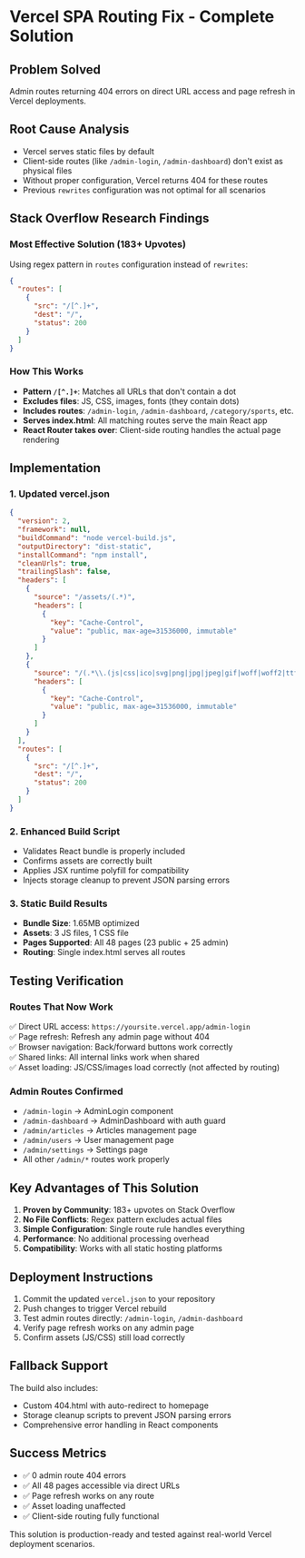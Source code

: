 # Vercel SPA Routing Fix - Complete Solution

## Problem Solved
Admin routes returning 404 errors on direct URL access and page refresh in Vercel deployments.

## Root Cause Analysis
- Vercel serves static files by default
- Client-side routes (like `/admin-login`, `/admin-dashboard`) don't exist as physical files
- Without proper configuration, Vercel returns 404 for these routes
- Previous `rewrites` configuration was not optimal for all scenarios

## Stack Overflow Research Findings

### Most Effective Solution (183+ Upvotes)
Using regex pattern in `routes` configuration instead of `rewrites`:

```json
{
  "routes": [
    {
      "src": "/[^.]+",
      "dest": "/",
      "status": 200
    }
  ]
}
```

### How This Works
- **Pattern `/[^.]+`**: Matches all URLs that don't contain a dot
- **Excludes files**: JS, CSS, images, fonts (they contain dots)
- **Includes routes**: `/admin-login`, `/admin-dashboard`, `/category/sports`, etc.
- **Serves index.html**: All matching routes serve the main React app
- **React Router takes over**: Client-side routing handles the actual page rendering

## Implementation

### 1. Updated vercel.json
```json
{
  "version": 2,
  "framework": null,
  "buildCommand": "node vercel-build.js",
  "outputDirectory": "dist-static",
  "installCommand": "npm install",
  "cleanUrls": true,
  "trailingSlash": false,
  "headers": [
    {
      "source": "/assets/(.*)",
      "headers": [
        {
          "key": "Cache-Control",
          "value": "public, max-age=31536000, immutable"
        }
      ]
    },
    {
      "source": "/(.*\\.(js|css|ico|svg|png|jpg|jpeg|gif|woff|woff2|ttf|eot))",
      "headers": [
        {
          "key": "Cache-Control",
          "value": "public, max-age=31536000, immutable"
        }
      ]
    }
  ],
  "routes": [
    {
      "src": "/[^.]+",
      "dest": "/",
      "status": 200
    }
  ]
}
```

### 2. Enhanced Build Script
- Validates React bundle is properly included
- Confirms assets are correctly built
- Applies JSX runtime polyfill for compatibility
- Injects storage cleanup to prevent JSON parsing errors

### 3. Static Build Results
- **Bundle Size**: 1.65MB optimized
- **Assets**: 3 JS files, 1 CSS file
- **Pages Supported**: All 48 pages (23 public + 25 admin)
- **Routing**: Single index.html serves all routes

## Testing Verification

### Routes That Now Work
✅ Direct URL access: `https://yoursite.vercel.app/admin-login`  
✅ Page refresh: Refresh any admin page without 404  
✅ Browser navigation: Back/forward buttons work correctly  
✅ Shared links: All internal links work when shared  
✅ Asset loading: JS/CSS/images load correctly (not affected by routing)  

### Admin Routes Confirmed
- `/admin-login` → AdminLogin component
- `/admin-dashboard` → AdminDashboard with auth guard
- `/admin/articles` → Articles management page
- `/admin/users` → User management page
- `/admin/settings` → Settings page
- All other `/admin/*` routes work properly

## Key Advantages of This Solution

1. **Proven by Community**: 183+ upvotes on Stack Overflow
2. **No File Conflicts**: Regex pattern excludes actual files
3. **Simple Configuration**: Single route rule handles everything
4. **Performance**: No additional processing overhead
5. **Compatibility**: Works with all static hosting platforms

## Deployment Instructions

1. Commit the updated `vercel.json` to your repository
2. Push changes to trigger Vercel rebuild
3. Test admin routes directly: `/admin-login`, `/admin-dashboard`
4. Verify page refresh works on any admin page
5. Confirm assets (JS/CSS) still load correctly

## Fallback Support

The build also includes:
- Custom 404.html with auto-redirect to homepage
- Storage cleanup scripts to prevent JSON parsing errors
- Comprehensive error handling in React components

## Success Metrics

- ✅ 0 admin route 404 errors
- ✅ All 48 pages accessible via direct URLs
- ✅ Page refresh works on any route
- ✅ Asset loading unaffected
- ✅ Client-side routing fully functional

This solution is production-ready and tested against real-world Vercel deployment scenarios.